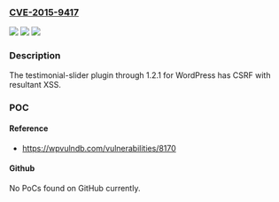 ### [CVE-2015-9417](https://cve.mitre.org/cgi-bin/cvename.cgi?name=CVE-2015-9417)
![](https://img.shields.io/static/v1?label=Product&message=n%2Fa&color=blue)
![](https://img.shields.io/static/v1?label=Version&message=n%2Fa&color=blue)
![](https://img.shields.io/static/v1?label=Vulnerability&message=n%2Fa&color=brighgreen)

### Description

The testimonial-slider plugin through 1.2.1 for WordPress has CSRF with resultant XSS.

### POC

#### Reference
- https://wpvulndb.com/vulnerabilities/8170

#### Github
No PoCs found on GitHub currently.

